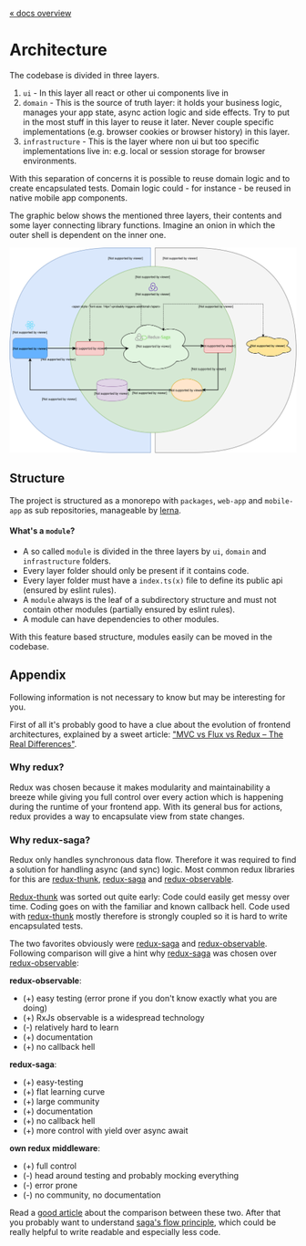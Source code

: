 [« docs overview](../README.md)

# Architecture
The codebase is divided in three layers.
1. `ui` - In this layer all react or other ui components live in
2. `domain` - This is the source of truth layer: it holds your business logic, manages your app state, async action logic and side effects. Try to put in the most stuff in this layer to reuse it later. Never couple specific implementations (e.g. browser cookies or browser history) in this layer.
3. `infrastructure` - This is the layer where non ui but too specific implementations live in: e.g. local or session storage for browser environments.

With this separation of concerns it is possible to reuse domain logic and to create encapsulated tests.
Domain logic could - for instance - be reused in native mobile app components.

The graphic below shows the mentioned three layers,
their contents and some layer connecting library functions.
Imagine an onion in which the outer shell is dependent on the inner one.

![architecture](assets/architecture.svg)

## Structure
The project is structured as a monorepo with `packages`, `web-app`
and `mobile-app` as sub repositories, manageable by [lerna](https://lerna.js.org/).

#### What's a  `module`?
- A so called `module` is divided in the three layers by `ui`, `domain` and `infrastructure` folders.
- Every layer folder should only be present if it contains code.
- Every layer folder must have a `index.ts(x)` file to define its public api (ensured by eslint rules).
- A `module` always is the leaf of a subdirectory structure and must not contain other modules (partially ensured by eslint rules).
- A module can have dependencies to other modules.

With this feature based structure, modules easily can be moved in the codebase.

## Appendix
Following information is not necessary to know but may be interesting for you.

First of all it's probably good to have a clue about the evolution of frontend architectures,
explained by a sweet article:
["MVC vs Flux vs Redux – The Real Differences"](https://www.clariontech.com/blog/mvc-vs-flux-vs-redux-the-real-differences).

### Why redux?
Redux was chosen because it makes modularity and maintainability a breeze
while giving you full control over every action which is happening during the runtime
of your frontend app.
With its general bus for actions, redux provides a way to encapsulate view from state changes.

### Why redux-saga?
Redux only handles synchronous data flow.
Therefore it was required to find a solution for handling async (and sync) logic.
Most common redux libraries for this are [redux-thunk](https://www.npmjs.com/package/redux-thunk),
[redux-saga](http://redux-saga.js.org) and [redux-observable](http://redux-observable.js.org).

[Redux-thunk](https://www.npmjs.com/package/redux-thunk) was sorted out quite early:
Code could easily get messy over time.
Coding goes on with the familiar and known callback hell.
Code used with [redux-thunk](https://www.npmjs.com/package/redux-thunk)
mostly therefore is strongly coupled so it is hard to write encapsulated tests.

The two favorites obviously were [redux-saga](http://redux-saga.js.org) and [redux-observable](http://redux-observable.js.org).
Following comparison will give a hint why [redux-saga](http://redux-saga.js.org) was chosen over [redux-observable](http://redux-observable.js.org):

**redux-observable**:
- (+) easy testing (error prone if you don't know exactly what you are doing)
- (+) RxJs observable is a widespread technology
- (-) relatively hard to learn
- (+) documentation
- (+) no callback hell

**redux-saga**:
- (+) easy-testing
- (+) flat learning curve
- (+) large community
- (+) documentation
- (+) no callback hell
- (+) more control with yield over async await

**own redux middleware**:
- (+) full control 
- (-) head around testing and probably mocking everything
- (-) error prone
- (-) no community, no documentation

Read a [good article](https://shift.infinite.red/redux-observable-epics-vs-redux-sagas-8e53610c0eda)
about the comparison between these two. After that you probably want to understand [saga's flow principle](https://redux-saga.js.org/docs/advanced/NonBlockingCalls.html),
which could be really helpful to write readable and especially less code.
